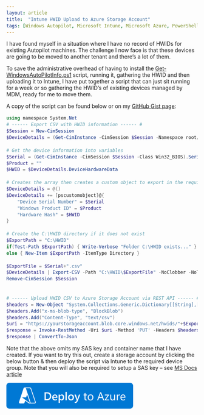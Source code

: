 ```yaml
---
layout: article
title:  "Intune HWID Upload to Azure Storage Account"
tags: [Windows Autopilot, Microsoft Intune, Microsoft Azure, PowerShell]
---
```


I have found myself in a situation where I have no record of HWIDs for existing Autopilot machines. The challenge I now face is that these devices are going to be moved to another tenant and there’s a lot of them.

To save the administrative overhead of having to install the [Get-WindowsAutoPilotInfo.ps1](https://www.powershellgallery.com/packages/Get-WindowsAutoPilotInfo/3.5) script, running it, gathering the HWID and then uploading it to Intune, I have put together a script that can just sit running for a week or so gathering the HWID’s of existing devices managed by MDM, ready for me to move them.

A copy of the script can be found below or on my [GitHub Gist page](https://gist.github.com/tomhhealy/a6e9a087baa566486fe6c3829725dc05):


```powershell
using namespace System.Net
# ------ Export CSV with HWID information ------ #
$Session = New-CimSession
$DeviceDetails = (Get-CimInstance -CimSession $Session -Namespace root/cimv2/mdm/dmmap -Class MDM_DevDetail_Ext01 -Filter "InstanceID='Ext' AND ParentID='./DevDetail'") # Get the HWID from the local machine
 
# Get the device information into variables
$Serial = (Get-CimInstance -CimSession $Session -Class Win32_BIOS).SerialNumber
$Product = ""
$HWID = $DeviceDetails.DeviceHardwareData
 
# Creates the array then creates a custom object to export in the required format
$DeviceDetails = @()
$DeviceDetails += [pscustomobject]@{
    "Device Serial Number" = $Serial
    "Windows Product ID" = $Product
    "Hardware Hash" = $HWID
}
 
# Create the C:\HWID directory if it does not exist
$ExportPath = "C:\HWID"
if(Test-Path $ExportPath) { Write-Verbose "Folder C:\HWID exists..." }
else { New-Item $ExportPath -ItemType Directory }
 
$ExportFile = $Serial+".csv"
$DeviceDetails | Export-CSV -Path "C:\HWID\$ExportFile" -NoClobber -NoTypeInformation
Remove-CimSession $Session
 
 
# ------ Upload HWID CSV to Azure Storage Account via REST API ------ #
$headers = New-Object "System.Collections.Generic.Dictionary[[String],[String]]"
$headers.Add("x-ms-blob-type", "BlockBlob")
$headers.Add("Content-Type", "text/csv")
$uri = "https://yourstorageaccount.blob.core.windows.net/hwids/"+$ExportFile+"?sv=2020-08-04&ss=bf&srt=o&sp=wacitfx&se=2022-12-31T00:00:00Z&st=2022-05-09T18:15:35Z&spr=https&sig=kQyeTBqv3oX34J8yHdLiWuzZEoBZFV9z"
$response = Invoke-RestMethod -Uri $uri -Method 'PUT' -Headers $headers -InFile "C:\HWID\$ExportFile"
$response | ConvertTo-Json
```

Note that the above omits my SAS key and container name that I have created. If you want to try this out, create a storage account by clicking the below button & then deploy the script via Intune to the required device group. Note that you will also be required to setup a SAS key – see [MS Docs article](https://docs.microsoft.com/en-us/azure/cognitive-services/translator/document-translation/create-sas-tokens?tabs=Containers)


[![Deploy to Azure](/assets/images/Deploy-To-Azure.svg)](https://portal.azure.com/#create/Microsoft.Template/uri/https%3A%2F%2Fraw.githubusercontent.com%2FAzure%2Fazure-quickstart-templates%2Fmaster%2Fquickstarts%2Fmicrosoft.storage%2Fstorage-account-create%2Fazuredeploy.json)